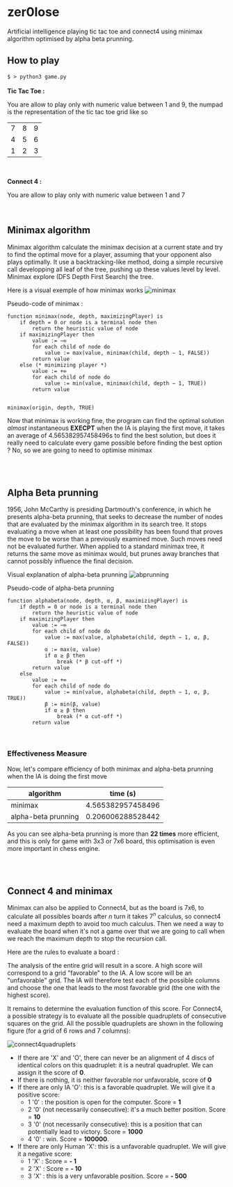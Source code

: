 # zer0lose

Artificial intelligence playing tic tac toe and connect4 using minimax algorithm optimised by alpha beta prunning.

## How to play
`
$ > python3 game.py
`
<br><br>
**Tic Tac Toe :**

You are allow to play only with numeric value between 1 and 9, the numpad is the representation of the tic tac toe grid like so

|     |     |   |
| ------------- |-------------| -----|
| 7 | 8 | 9 |
| 4 | 5 | 6 |
| 1 | 2 | 3 |

<br>

**Connect 4 :**

You are allow to play only with numeric value between 1 and 7

<br>

## Minimax algorithm

Minimax algorithm calculate the minimax decision at a current state and try to find the optimal move for a player, assuming that your opponent also plays optimally.
It use a backtracking-like method, doing a simple recursive call developping all leaf of the tree, pushing up these values level by level. Minimax explore (DFS Depth First Search) the tree.

Here is a visual exemple of how minimax works
![minimax](https://github.com/aureliensimon/zer0lose/blob/master/img/ZXEdz.png)

Pseudo-code of minimax :

```
function minimax(node, depth, maximizingPlayer) is
    if depth = 0 or node is a terminal node then
        return the heuristic value of node
    if maximizingPlayer then
        value := −∞
        for each child of node do
            value := max(value, minimax(child, depth − 1, FALSE))
        return value
    else (* minimizing player *)
        value := +∞
        for each child of node do
            value := min(value, minimax(child, depth − 1, TRUE))
        return value
        

minimax(origin, depth, TRUE)
```

Now that minimax is working fine, the program can find the optimal solution *almost* instantaneous **EXECPT** when the IA is playing the first move, it takes an average of 4.565382957458496s to find the best solution, but does it really need to calculate every game possible before finding the best option ? No, so we are going to need to optimise minimax

<br><br>
## Alpha Beta prunning
1956, John McCarthy is presiding Dartmouth's conference, in which he presents alpha-beta prunning, that seeks to decrease the number of nodes that are evaluated by the minimax algorithm in its search tree. It stops evaluating a move when at least one possibility has been found that proves the move to be worse than a previously examined move. Such moves need not be evaluated further. When applied to a standard minimax tree, it returns the same move as minimax would, but prunes away branches that cannot possibly influence the final decision.

Visual explanation of alpha-beta prunning
![abprunning](https://github.com/aureliensimon/zer0lose/blob/master/img/abprunning.png)

Pseudo-code of alpha-beta prunning

```
function alphabeta(node, depth, α, β, maximizingPlayer) is
    if depth = 0 or node is a terminal node then
        return the heuristic value of node
    if maximizingPlayer then
        value := −∞
        for each child of node do
            value := max(value, alphabeta(child, depth − 1, α, β, FALSE))
            α := max(α, value)
            if α ≥ β then
                break (* β cut-off *)
        return value
    else
        value := +∞
        for each child of node do
            value := min(value, alphabeta(child, depth − 1, α, β, TRUE))
            β := min(β, value)
            if α ≥ β then
                break (* α cut-off *)
        return value
```

<br>

### Effectiveness Measure

Now, let's compare efficiency of both minimax and alpha-beta prunning when the IA is doing the first move

| algorithm        | time (s)           |
| ----------- |:----------:|
| minimax     | 4.565382957458496 |
| alpha-beta prunning      | 0.206006288528442      |

As you can see alpha-beta prunning is more than **22 times** more efficient, and this is only for game with 3x3 or 7x6 board, this optimisation is even more important in chess engine.

<br><br>

## Connect 4 and minimax

Minimax can also be applied to Connect4, but as the board is 7x6, to calculate all possibles boards after *n* turn it takes 7<sup>*n*</sup> calculus, so connect4 need a maximum depth to avoid too much calculus.
Then we need a way to evaluate the board when it's not a game over that we are going to call when we reach the maximum depth to stop the recursion call.

Here are the rules to evaluate a board :

The analysis of the entire grid will result in a score. A high score will correspond to a grid "favorable" to the IA. A low score will be an "unfavorable" grid. The IA will therefore test each of the possible columns and choose the one that leads to the most favorable grid (the one with the highest score).

It remains to determine the evaluation function of this score. For Connect4, a possible strategy is to evaluate all the possible quadruplets of consecutive squares on the grid. All the possible quadruplets are shown in the following figure (for a grid of 6 rows and 7 columns):

![connect4quadruplets](https://github.com/aureliensimon/zer0lose/blob/master/img/connect4q.png)

* If there are 'X' and 'O', there can never be an alignment of 4 discs of identical colors on this quadruplet: it is a neutral quadruplet. We can assign it the score of **0**.
* If there is nothing, it is neither favorable nor unfavorable, score of **0**
* If there are only IA 'O': this is a favorable quadruplet. We will give it a positive score:
    * 1 '0' : the position is open for the computer. Score = **1**
    * 2 '0' (not necessarily consecutive): it's a much better position. Score = **10**
    * 3 '0' (not necessarily consecutive): this is a position that can potentially lead to victory. Score = **1000**
    * 4 '0' : win. Score = **100000**.
* If there are only Human 'X': this is a unfavorable quadruplet. We will give it a negative score:
    * 1 'X' : Score = **- 1**
    * 2 'X' : Score = **- 10**
    * 3 'X' : this is a very unfavorable position. Score = **- 500**

